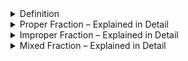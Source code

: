 <details><summary>Definition</summary>

## **Fractions Explained in Detail (With Examples)**

### **🔹 What is a Fraction?**

A **fraction** represents a part of a whole. It consists of two parts:

- **Numerator** (Top number) → Represents the number of parts taken.
- **Denominator** (Bottom number) → Represents the total number of equal parts.

✅ **Example:**

$\frac{3}{5}$

Here,

- **3** (numerator) means we have **3 parts**.
- **5** (denominator) means the **whole is divided into 5 equal parts**.
- So, **$\frac{3}{5}$** means 3 out of 5 equal parts.

---

## **🔹 Types of Fractions**

### **1️⃣ Proper Fractions**

A **proper fraction** has a numerator smaller than the denominator.  
✅ **Example:**

- $\frac{2}{5}$, $\frac{3}{7}$, $\frac{4}{9}$

📌 **Key Property:** Always **less than 1**.

---

### **2️⃣ Improper Fractions**

An **improper fraction** has a numerator greater than or equal to the denominator.  
✅ **Example:**

- $\frac{7}{4}$, $\frac{9}{5}$, $\frac{11}{3}$

📌 **Key Property:** Always **greater than or equal to 1**.

---

### **3️⃣ Mixed Fractions**

A **mixed fraction** consists of a whole number and a proper fraction.  
✅ **Example:**

- **$2 \frac{1}{3}$ (Two and one-third)**

- **$4 \frac{2}{5}$ (Four and two-fifths)**

🔄 **Conversion of Improper to Mixed Fraction**  
Convert **$\frac{11}{4}$** to a mixed fraction:

- **11 ÷ 4** = **2** remainder **3**

- So, **$\frac{11}{4} = 2 \frac{3}{4}$**

🔄 **Conversion of Mixed to Improper Fraction**  
Convert **$3 \frac{2}{5}$** to an improper fraction:

$(3 × 5) + 2 = \frac{17}{5}$

---

### **🔹 Equivalent Fractions**

Fractions that have **different numerators and denominators but represent the same value**.

✅ **Example:**

$\frac{1}{2} = \frac{2}{4} = \frac{3}{6} = \frac{4}{8}$

📌 Multiply or divide both numerator and denominator by the **same number**.

---

### **🔹 Like and Unlike Fractions**

✅ **Like Fractions:** Have the **same denominator**.

- Example: **$\frac{3}{8}, \frac{5}{8}, \frac{7}{8}$**

✅ **Unlike Fractions:** Have **different denominators**.

- Example: **$\frac{2}{3}, \frac{5}{6}, \frac{7}{9}$**

---

## **🔹 Operations on Fractions**

### **1️⃣ Addition & Subtraction**

- **For like fractions** → Add/subtract numerators directly.
- **For unlike fractions** → Convert to like fractions (find LCM).

✅ **Example (Like Fractions)**

$\frac{2}{7} + \frac{3}{7} = \frac{5}{7}$

✅ **Example (Unlike Fractions)**

$$\frac{1}{3} + \frac{1}{4}$$

Find LCM of **3 and 4** → **12**

Convert: **$\frac{1}{3} = \frac{4}{12}, \frac{1}{4} = \frac{3}{12}$**

Now,

$\frac{4}{12} + \frac{3}{12} = \frac{7}{12}$

---

### **2️⃣ Multiplication**

Multiply numerators and denominators directly.  
✅ **Example:**

$\frac{2}{5} × \frac{3}{4} = \frac{6}{20}$

---

### **3️⃣ Division**

Invert (reciprocal) the second fraction and multiply.  
✅ **Example:**

$\frac{3}{5} ÷ \frac{2}{7} = \frac{3}{5} × \frac{7}{2} = \frac{21}{10}$

---

### **🔹 Decimal and Fraction Conversion**

✅ **Fraction to Decimal**

$\frac{3}{4} = 3 ÷ 4 = 0.75$

✅ **Decimal to Fraction**  
Convert **0.6** to a fraction:

$0.6 = \frac{6}{10} = \frac{3}{5}$

---

### **🔹 Applications of Fractions**

✔️ Used in **measurements (recipes, distances, time)**  
✔️ Important in **ratios and proportions**  
✔️ Essential in **finance (interest rates, discounts)**

</details>

<details><summary>Proper Fraction – Explained in Detail</summary>

## **Proper Fraction – Explained in Detail**

### **🔹 What is a Proper Fraction?**

A **proper fraction** is a fraction where the **numerator** (top number) is **smaller** than the **denominator** (bottom number).

✅ **Example:**

- $\frac{3}{5}$ (3 is smaller than 5)
- $\frac{7}{9}$ (7 is smaller than 9)
- $\frac{1}{4}$ (1 is smaller than 4)

📌 **Key Property:**

- A proper fraction is always **less than 1**.

---

### **🔹 Understanding with a Visual Example**

Imagine a pizza cut into **5 equal slices**. If you take **3 slices**, you have $\frac{3}{5}$ of the pizza. Since you don’t have the whole pizza, it’s a proper fraction.

---

### **🔹 Comparison with Other Fractions**

1️⃣ **Proper Fraction:** Numerator < Denominator  
 ✅ Example: $\frac{4}{7}$, $\frac{2}{9}$

2️⃣ **Improper Fraction:** Numerator ≥ Denominator  
 ✅ Example: $\frac{9}{7}$, $\frac{5}{4}$

3️⃣ **Mixed Fraction:** Whole number + Proper Fraction  
 ✅ Example: $2\frac{1}{3}$, $3\frac{2}{5}$

---

### **🔹 Operations on Proper Fractions**

✔️ **Addition of Proper Fractions**

$\frac{1}{4} + \frac{2}{4} = \frac{3}{4}$

✔️ **Multiplication of Proper Fractions**

$\frac{2}{3} × \frac{3}{5} = \frac{6}{15}$

📌 **Note:** The result of multiplying two proper fractions is always **another proper fraction**!

---

### **🔹 Real-Life Applications of Proper Fractions**

✔️ **Cooking & Baking:** A recipe might need **$\frac{3}{4}$ cup of sugar**.  
✔️ **Time Measurement:** **$\frac{1}{2}$ hour = 30 minutes**.  
✔️ **Finance:** You might pay **$\frac{5}{8}$ of your salary** on expenses.

---

### **🔹 Summary**

✅ Numerator **smaller** than denominator  
✅ Always **less than 1**  
✅ Used in daily life (cooking, time, money)

</details>

<details><summary>Improper Fraction – Explained in Detail</summary>

## **Improper Fraction – Explained in Detail**

### **🔹 What is an Improper Fraction?**

An **improper fraction** is a fraction where the **numerator** (top number) is **greater than or equal to** the **denominator** (bottom number).

✅ **Example:**

- $\frac{7}{4}$ (7 is greater than 4)

- $\frac{9}{5}$ (9 is greater than 5)

- $\frac{12}{6}$ (12 is equal to 6)

📌 **Key Property:**

- An improper fraction is **greater than or equal to 1**.

---

### **🔹 Understanding with a Visual Example**

Imagine a pizza cut into **4 equal slices**. If you have **7 slices**, you have more than **one full pizza**. This means the fraction is improper:

$\frac{7}{4} = 1 \frac{3}{4} \quad (\text{1 whole pizza and } 3/4 \text{ of another})$

---

### **🔹 Comparison with Other Fractions**

1️⃣ **Proper Fraction:** Numerator < Denominator  
 ✅ Example: $\frac{3}{7}$, $\frac{2}{5}$

2️⃣ **Improper Fraction:** Numerator ≥ Denominator  
 ✅ Example: $\frac{8}{5}$, $\frac{11}{9}$

3️⃣ **Mixed Fraction:** Whole number + Proper Fraction  
 ✅ Example: $1\frac{2}{3}$, $2\frac{1}{4}$

---

### **🔹 Conversion: Improper Fraction ↔ Mixed Fraction**

🔄 **Convert Improper to Mixed Fraction**  
Example: Convert $\frac{11}{4}$ to a mixed fraction.

- **11 ÷ 4** = **2** remainder **3**
- So,
  $\frac{11}{4} = 2 \frac{3}{4}$

🔄 **Convert Mixed to Improper Fraction**  
Example: Convert $3\frac{2}{5}$ to an improper fraction.

$(3 × 5) + 2 = \frac{17}{5}$

---

### **🔹 Operations on Improper Fractions**

✔️ **Addition of Improper Fractions**

$\frac{7}{4} + \frac{9}{4} = \frac{16}{4} = 4$

✔️ **Multiplication of Improper Fractions**

$\frac{7}{3} × \frac{5}{2} = \frac{35}{6}$

📌 **Note:** Multiplying two improper fractions usually gives another improper fraction.

---

### **🔹 Real-Life Applications of Improper Fractions**

✔️ **Construction & Measurements:** Cutting wood pieces of **$\frac{9}{4}$ feet** in length.

✔️ **Finance & Shopping:** Buying **$\frac{11}{5}$ kg of sugar**, which is **2 $\frac{1}{5}$ kg**.

✔️ **Time Management:** Running for **$\frac{5}{2}$ hours**, which is **2 $\frac{1}{2}$ hours**.

---

### **🔹 Summary**

✅ Numerator **greater than or equal to** denominator  
✅ Always **greater than or equal to 1**  
✅ Can be converted to a **mixed fraction**  
✅ Common in daily life (shopping, measurements, time)

</details>

<details><summary>Mixed Fraction – Explained in Detail</summary>

## **Mixed Fraction – Explained in Detail**

### **🔹 What is a Mixed Fraction?**

A **mixed fraction** (also called a **mixed number**) consists of:

1. **A whole number**

2. **A proper fraction**

✅ **Example:**

- $2\frac{1}{3}$ (Whole: 2, Fraction: $\frac{1}{3}$)

- $4\frac{2}{5}$ (Whole: 4, Fraction: $\frac{2}{5}$)

- $7\frac{3}{8}$ (Whole: 7, Fraction: $\frac{3}{8}$)

📌 **Key Property:**

- A mixed fraction is **always greater than 1**.

---

### **🔹 Understanding with a Visual Example**

Imagine a pizza cut into **4 equal slices**. If you have **7 slices**, that means you have **one full pizza (4 slices) and 3 extra slices**.  
So, the fraction is:

$7 \div 4 = 1\frac{3}{4}$

$\Rightarrow$ **Improper fraction $\frac{7}{4}$ is written as the mixed fraction $1\frac{3}{4}$**.

---

### **🔹 Converting Mixed Fractions and Improper Fractions**

🔄 **Convert Mixed to Improper Fraction**  
Formula:

$\text{Improper Fraction} = (\text{Whole} \times \text{Denominator}) + \text{Numerator}$

✅ **Example:** Convert $3\frac{2}{5}$ to an improper fraction.

$(3 \times 5) + 2 = \frac{17}{5}$

🔄 **Convert Improper to Mixed Fraction**  
✅ **Example:** Convert $\frac{11}{4}$ to a mixed fraction.

$11 \div 4 = 2 \text{ remainder } 3$

So,

$\frac{11}{4} = 2\frac{3}{4}$

---

### **🔹 Operations on Mixed Fractions**

✔️ **Addition of Mixed Fractions**

$2\frac{1}{3} + 3\frac{2}{3} = 5\frac{3}{3} = 6$

✔️ **Multiplication of Mixed Fractions**  
Convert to improper fractions first:

$2\frac{1}{2} × 3\frac{1}{3} = \frac{5}{2} × \frac{10}{3} = \frac{50}{6} = 8\frac{2}{6}$

---

### **🔹 Real-Life Applications of Mixed Fractions**

✔️ **Cooking & Baking:** A recipe might need **$2\frac{1}{2}$ cups of flour**.  
✔️ **Time Management:** **$1\frac{1}{2}$ hours = 1 hour 30 minutes**.  
✔️ **Shopping:** Buying **$3\frac{2}{5}$ kg of rice**.

---

### **🔹 Summary**

✅ Whole number + Proper fraction  
✅ Always **greater than 1**  
✅ Easily converted to **improper fractions**  
✅ Useful in real-life scenarios (cooking, time, measurements)

</details>
